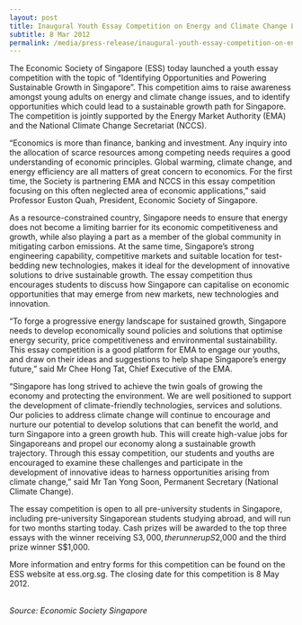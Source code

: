 ```yaml
---
layout: post
title: Inaugural Youth Essay Competition on Energy and Climate Change Launched
subtitle: 8 Mar 2012
permalink: /media/press-release/inaugural-youth-essay-competition-on-energy-climate-change-launched/
---
```

The Economic Society of Singapore (ESS) today launched a youth essay competition with the topic of “Identifying Opportunities and Powering Sustainable Growth in Singapore”. This competition aims to raise awareness amongst young adults on energy and climate change issues, and to identify opportunities which could lead to a sustainable growth path for Singapore. The competition is jointly supported by the Energy Market Authority (EMA) and the National Climate Change Secretariat (NCCS).

“Economics is more than finance, banking and investment. Any inquiry into the allocation of scarce resources among competing needs requires a good understanding of economic principles. Global warming, climate change, and energy efficiency are all matters of great concern to economics. For the first time, the Society is partnering EMA and NCCS in this essay competition focusing on this often neglected area of economic applications,” said Professor Euston Quah, President, Economic Society of Singapore.

As a resource-constrained country, Singapore needs to ensure that energy does not become a limiting barrier for its economic competitiveness and growth, while also playing a part as a member of the global community in mitigating carbon emissions. At the same time, Singapore’s strong engineering capability, competitive markets and suitable location for test-bedding new technologies, makes it ideal for the development of innovative solutions to drive sustainable growth. The essay competition thus encourages students to discuss how Singapore can capitalise on economic opportunities that may emerge from new markets, new technologies and innovation.

“To forge a progressive energy landscape for sustained growth, Singapore needs to develop economically sound policies and solutions that optimise energy security, price competitiveness and environmental sustainability. This essay competition is a good platform for EMA to engage our youths, and draw on their ideas and suggestions to help shape Singapore’s energy future,” said Mr Chee Hong Tat, Chief Executive of the EMA.

“Singapore has long strived to achieve the twin goals of growing the economy and protecting the environment. We are well positioned to support the development of climate-friendly technologies, services and solutions. Our policies to address climate change will continue to encourage and nurture our potential to develop solutions that can benefit the world, and turn Singapore into a green growth hub. This will create high-value jobs for Singaporeans and propel our economy along a sustainable growth trajectory. Through this essay competition, our students and youths are encouraged to examine these challenges and participate in the development of innovative ideas to harness opportunities arising from climate change,” said Mr Tan Yong Soon, Permanent Secretary (National Climate Change).

The essay competition is open to all pre-university students in Singapore, including pre-university Singaporean students studying abroad, and will run for two months starting today. Cash prizes will be awarded to the top three essays with the winner receiving S$3,000, the runner up S$2,000 and the third prize winner S$1,000.

More information and entry forms for this competition can be found on the ESS website at ess.org.sg.
The closing date for this competition is 8 May 2012.
<br><br>

*Source: Economic Society Singapore*
